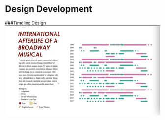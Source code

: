 # Design Development

###Timeline Design
[![](https://github.com/nancyzhao888/thesis/blob/master/visualization/sketches/timeline.jpeg)](https://pudding.cool/2017/03/hamilton/index.html)